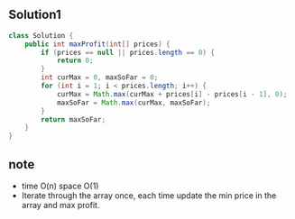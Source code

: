 ## Solution1
``` java
class Solution {
    public int maxProfit(int[] prices) {
        if (prices == null || prices.length == 0) {
            return 0;
        }
        int curMax = 0, maxSoFar = 0;
        for (int i = 1; i < prices.length; i++) {
            curMax = Math.max(curMax + prices[i] - prices[i - 1], 0);
            maxSoFar = Math.max(curMax, maxSoFar);
        }
        return maxSoFar;
    }
}
```

## note
* time O(n) space O(1)
* Iterate through the array once, each time update the min price in the array and max profit.

